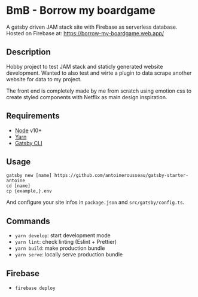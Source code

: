 # BmB - Borrow my boardgame

A gatsby driven JAM stack site with Firebase as serverless database.
Hosted on Firebase at: https://borrow-my-boardgame.web.app/

## Description

Hobby project to test JAM stack and staticly generated website development.
Wanted to also test and wirte a plugin to data scrape another website for data to my project.

The front end is completely made by me from scratch using emotion css to create styled components with Netflix as main design inspiration.

## Requirements

- [Node](https://nodejs.org/) v10+
- [Yarn](https://yarnpkg.com/)
- [Gatsby CLI](https://www.gatsbyjs.org/docs/gatsby-cli/)

## Usage

    gatsby new [name] https://github.com/antoinerousseau/gatsby-starter-antoine
    cd [name]
    cp {example,}.env

And configure your site infos in `package.json` and `src/gatsby/config.ts`.

## Commands

- `yarn develop`: start development mode
- `yarn lint`: check linting (Eslint + Prettier)
- `yarn build`: make production bundle
- `yarn serve`: locally serve production bundle

## Firebase

- `firebase deploy`